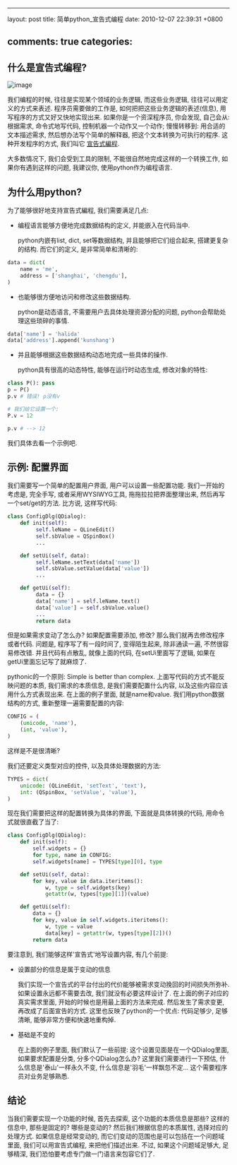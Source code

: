 
---
layout: post
title: 简单python_宣告式编程
date: 2010-12-07 22:39:31 +0800

comments: true
categories: 
---

什么是宣告式编程?
------------------------------

![image](http://i.ehow.com/images/a06/gg/32/declarative-statement_-800X800.jpg)

我们编程的时候, 往往是实现某个领域的业务逻辑, 而这些业务逻辑,
往往可以用定义的方式来表述. 程序员需要做的工作是,
如何把把这些业务逻辑的表述(信息), 用写程序的方式又好又快地实现出来.
如果你是一个资深程序员, 你会发现, 自己会从: 根据需求, 命令式地写代码,
控制机器一个动作又一个动作; 慢慢转移到: 用合适的文本描述需求,
然后想办法写个简单的解释器, 把这个文本转换为可执行的程序.
这种开发程序的方式, 我们叫它
[宣告式編程](http://zh.wikipedia.org/zh/%E5%AE%A3%E5%91%8A%E5%BC%8F%E7%B7%A8%E7%A8%8B).

大多数情况下, 我们会受到工具的限制, 不能很自然地完成这样的一个转换工作,
如果你有遇到这样的问题, 我建议你, 使用python作为编程语言.

为什么用python?
------------------------------

为了能够很好地支持宣告式編程, 我们需要满足几点:

-   编程语言能够方便地完成数据结构的定义, 并能嵌入在代码当中.

    python内嵌有list, dict, set等数据结构, 并且能够把它们组合起来,
    搭建更复杂的结构. 而它们的定义, 是非常简单和清晰的:

```python
data = dict(
    name = 'me',
    address = ['shanghai', 'chengdu'],
)
```

-   也能够很方便地访问和修改这些数据结构.

    python是动态语言, 不需要用户去具体处理资源分配的问题,
    python会帮助处理这些琐碎的事情.

```python
data['name'] = 'halida'
data['address'].append('kunshang')
```

-   并且能够根据这些数据结构动态地完成一些具体的操作.

    python具有很高的动态特性, 能够在运行时动态生成, 修改对象的特性:

```python
class P(): pass
p = P()
p.v # 错误! p没有v

# 我们给它设置一个:
P.v = 12

p.v # --> 12
```

我们具体去看一个示例吧.

示例: 配置界面
------------------------------

我们需要写一个简单的配置用户界面, 用户可以设置一些配置功能.
我们一开始的考虑是, 完全手写, 或者采用WYSIWYG工具,
拖拖拉拉把界面整理出来, 然后再写一个set/get的方法. 比方说, 这样写代码:

```python
class ConfigDlg(QDialog):
    def init(self):
         self.leName = QLineEdit()
         self.sbValue = QSpinBox()
         ...

    def setUi(self, data):
         self.leName.setText(data['name'])
         self.sbValue.setValue(data['value'])
         ...

    def getUi(self):
         data = {}
         data['name'] = self.leName.text()
         data['value'] = self.sbValue.value()
         ...
         return data
```

但是如果需求变动了怎么办? 如果配置需要添加, 修改?
那么我们就再去修改程序或者代码. 问题是, 程序写了有一段时间了,
变得陌生起来, 除非通读一遍, 不然很容易修改错. 并且代码有点散乱,
就像上面的代码, 在setUi里面写了逻辑, 如果在getUi里面忘记写了就麻烦了.

pythonic的一个原则: Simple is better than complex.
上面写代码的方式不能反映问题的本质, 我们需求的本质信息,
是我们需要配置什么内容, 以及这些内容应该用什么方式表现出来.
在上面的例子里面, 就是name和value. 我们用python数据结构的方式,
重新整理一遍需要配置的内容:

```python
CONFIG = (
    (unicode, 'name'), 
    (int, 'value'),
)
```

这样是不是很清晰?

我们还要定义类型对应的控件, 以及具体处理数据的方法:

```python
TYPES = dict(
    unicode: (QLineEdit, 'setText', 'text'),
    int: (QSpinBox, 'setValue', 'value'),
)
```

现在我们需要把这样的配置转换为具体的界面, 下面就是具体转换的代码,
用命令式就很直截了当了:

```python
class ConfigDlg(QDialog):
    def init(self):
        self.widgets = {}
        for type, name in CONFIG:
        self.widgets[name] = TYPES[type][0], type

    def setUi(self, data):
        for key, value in data.iteritems():
            w, type = self.widgets(key)
            getattr(w, types[type][1])(value)

    def getUi(self):
        data = {}
        for key, value in self.widgets.iteritems():
            w, type = value
            data[key] = getattr(w, types[type][2])()
        return data
```

要注意到, 我们能够这样'宣告式'地写设置内容, 有几个前提:

-   设置部分的信息是属于变动的信息

    我们实现一个宣告式的平台付出的代价能够被需求变动挽回的时间损失所弥补.
    如果设置永远都不需要去改, 我们就没有必要这样设计了.
    在上面的例子对应的真实需求里面, 开始的时候也是用最上面的方法来完成.
    然后发生了需求变更, 再改成了后面宣告的方式.
    这里也反映了python的一个优点: 代码足够少, 足够清晰,
    能够非常方便和快速地重构掉.

-   基础是不变的

    在上面的例子里面, 我们默认了一些前提:
    这个设置见面是在一个QDialog里面, 如果要求配置是分类,
    分多个QDialog怎么办? 这里我们需要进行一下预估,
    什么信息是'泰山'一样永久不变, 什么信息是'羽毛'一样飘忽不定...
    这个需要程序员对业务足够熟悉.

结论
------------------------------

当我们需要实现一个功能的时候, 首先去探索, 这个功能的本质信息是那些?
这样的信息中, 那些是固定的? 哪些是变动的? 然后我们根据信息的本质属性,
选择对应的处理方式. 如果信息是经常变动的,
而它们变动的范围也是可以包括在一个问题域里面, 我们可以用宣告式编程,
来把他们描述出来. 不过, 如果这个问题域足够大, 足够精深,
我们恐怕要考虑专门做一门语言来包容它们了.
